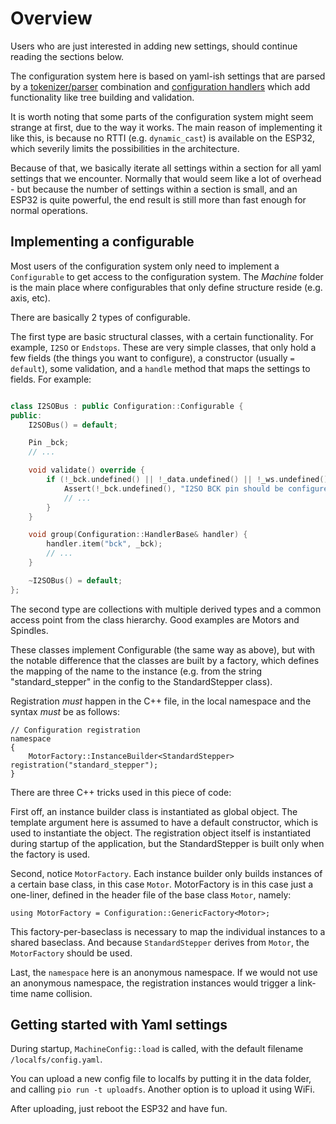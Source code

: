 # Overview 

Users who are just interested in adding new settings, should continue 
reading the sections below. 

The configuration system here is based on yaml-ish settings that are 
parsed by a [tokenizer/parser](Parser.md) combination and 
[configuration handlers](ConfigurationHandlers.md) which add 
functionality like tree building and validation.

It is worth noting that some parts of the configuration system might 
seem strange at first, due to the way it works. The main reason of 
implementing it like this, is because no RTTI (e.g. `dynamic_cast`)
is available on the ESP32, which severily limits the possibilities in 
the architecture.

Because of that, we basically iterate all settings within a section 
for all yaml settings that we encounter. Normally that would seem like 
a lot of overhead - but because the number of settings within a section
is small, and an ESP32 is quite powerful, the end result is still 
more than fast enough for normal operations.

## Implementing a configurable

Most users of the configuration system only need to implement a 
`Configurable` to get access to the configuration system. The 
*Machine* folder is the main place where configurables that only 
define structure reside (e.g. axis, etc). 

There are basically 2 types of configurable.

The first type are basic structural classes, with a certain 
functionality. For example, `I2SO` or `Endstops`. These are 
very simple classes, that only hold a few fields (the things 
you want to configure), a constructor (usually `= default`), 
some validation, and a `handle` method that maps the settings 
to fields. For example:

```c++

class I2SOBus : public Configuration::Configurable {
public:
    I2SOBus() = default;

    Pin _bck;
    // ...

    void validate() override {
        if (!_bck.undefined() || !_data.undefined() || !_ws.undefined()) {
            Assert(!_bck.undefined(), "I2SO BCK pin should be configured once.");
            // ...
        }
    }

    void group(Configuration::HandlerBase& handler) {
        handler.item("bck", _bck);
        // ...
    }

    ~I2SOBus() = default;
};
```

The second type are collections with multiple derived types and 
a common access point from the class hierarchy. Good examples are 
Motors and Spindles. 

These classes implement Configurable (the same way as above), but 
with the notable difference that the classes are built by a factory,
which defines the mapping of the name to the instance (e.g. from 
the string "standard_stepper" in the config to the StandardStepper
class).

Registration _must_ happen in the C++ file, in the local namespace
and the syntax _must_ be as follows:

    // Configuration registration
    namespace
    {
        MotorFactory::InstanceBuilder<StandardStepper> registration("standard_stepper");
    }

There are three C++ tricks used in this piece of code:

First off, an instance builder class is instantiated as global 
object. The template argument here is assumed to have a default 
constructor, which is used to instantiate the object. The registration
object itself is instantiated during startup of the application, 
but the StandardStepper is built only when the factory is used.

Second, notice `MotorFactory`. Each instance builder only builds 
instances of a certain base class, in this case `Motor`. MotorFactory
is in this case just a one-liner, defined in the header file of the 
base class `Motor`, namely:

`using MotorFactory = Configuration::GenericFactory<Motor>;`

This factory-per-baseclass is necessary to map the individual 
instances to a shared baseclass. And because `StandardStepper` 
derives from `Motor`, the `MotorFactory` should be used.

Last, the `namespace` here is an anonymous namespace. If we would
not use an anonymous namespace, the registration instances would 
trigger a link-time name collision. 

## Getting started with Yaml settings

During startup, `MachineConfig::load` is called, with the 
default filename `/localfs/config.yaml`.

You can upload a new config file to localfs by putting it in the
data folder, and calling `pio run -t uploadfs`. Another option
is to upload it using WiFi.

After uploading, just reboot the ESP32 and have fun.
